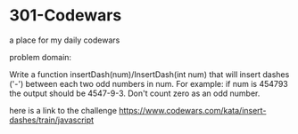 # 301-Codewars
a place for my daily codewars

problem domain:

Write a function insertDash(num)/InsertDash(int num) that will insert dashes ('-') between each two odd numbers in num. For example: if num is 454793 the output should be 4547-9-3. Don't count zero as an odd number.


here is a link to the challenge https://www.codewars.com/kata/insert-dashes/train/javascript

